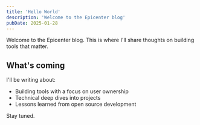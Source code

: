 ```yaml
---
title: 'Hello World'
description: 'Welcome to the Epicenter blog'
pubDate: 2025-01-28
---
```


Welcome to the Epicenter blog. This is where I'll share thoughts on building tools that matter.

## What's coming

I'll be writing about:

- Building tools with a focus on user ownership
- Technical deep dives into projects
- Lessons learned from open source development

Stay tuned.